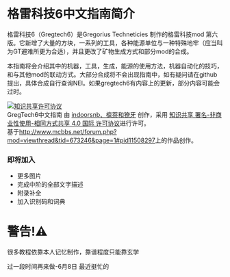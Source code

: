 # 格雷科技6中文指南简介
格雷科技6（Gregtech6）是Gregorius Techneticies 制作的格雷科技mod 第六版。它新增了大量的方块，一系列的工具，各种能源单位与一种特殊地牢（应当叫为GT避难所更为合适），并且更改了矿物生成方式和部分mod的合成。

本指南将会介绍其中的机器，工具，生成，能源的使用方法，机器自动化的技巧，和与其他mod的联动方式。大部分合成将不会出现指南中，如有疑问请在github提出，具体合成自行查询NEI。如果gregtech6有内容上的更新，部分内容可能会过时。

<a rel="license" href="http://creativecommons.org/licenses/by-nc-sa/4.0/"><img alt="知识共享许可协议" style="border-width:0" src="https://i.creativecommons.org/l/by-nc-sa/4.0/88x31.png" /></a><br /><span xmlns:dct="http://purl.org/dc/terms/" property="dct:title">GregTech6中文指南</span> 由 <a xmlns:cc="http://creativecommons.org/ns#" href="https://www.gitbook.com/book/indoorsnb/gregtech6_chinese_guide" property="cc:attributionName" rel="cc:attributionURL">indoorsnb、檩萘和獠牙</a> 创作，采用 <a rel="license" href="http://creativecommons.org/licenses/by-nc-sa/4.0/">知识共享 署名-非商业性使用-相同方式共享 4.0 国际 许可协议</a>进行许可。<br />基于<a xmlns:dct="http://www.mcbbs.net/forum.php?mod=viewthread&tid=673246&page=1#pid11508297" rel="dct:source">http://www.mcbbs.net/forum.php?mod=viewthread&tid=673246&page=1#pid11508297</a>上的作品创作。

### 即将加入
- 更多图片
- 完成中阶的全部文字描述
- 附录补全
- 加入识别码和词典

# 警告!⚠️
很多教程依靠本人记忆制作，靠谱程度只能靠玄学


过一段时间再来做-6月8日 最近挺忙的
